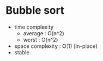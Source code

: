 # Bubble sort
- time complexity
  - average : O(n^2)
  - worst   : O(n^2)
- space complexity : O(1) (in-place)
- stable
